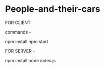 # People-and-their-cars


FOR CLIENT

commands -

npm install
npm start




FOR SERVER -

npm install
node index.js 
